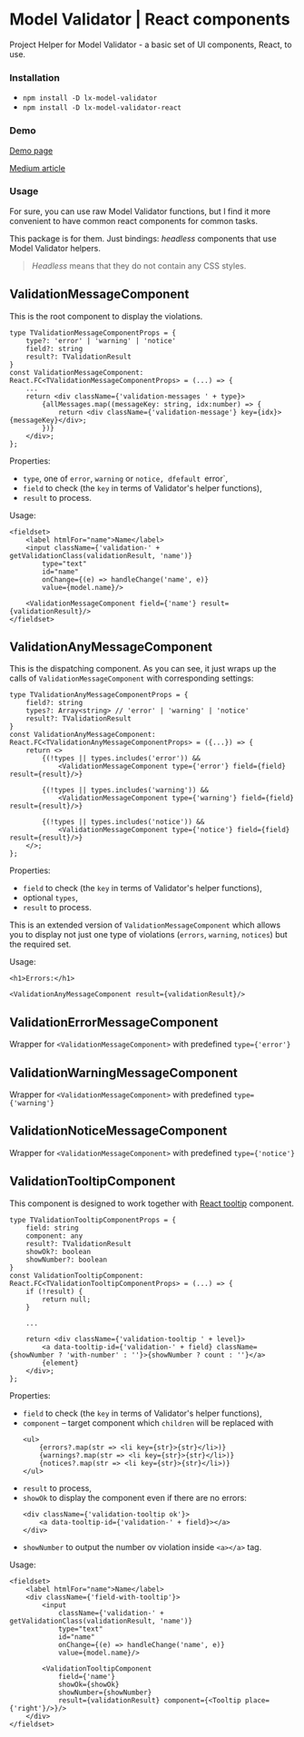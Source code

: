 # Model Validator | React components

Project Helper for Model Validator - a basic set of UI components, React, to use.

### Installation

* `npm install -D lx-model-validator`
* `npm install -D lx-model-validator-react`

### Demo

[Demo page](https://lexey111.github.io/home)

[Medium article](https://lexeykoshkin.medium.com/model-validation-814b2dff65e8)

### Usage

For sure, you can use raw Model Validator functions, but I find it more convenient to have common react components for common tasks.

This package is for them. Just bindings: _headless_ components that use Model Validator helpers.

>_Headless_ means that they do not contain any CSS styles.

## ValidationMessageComponent

This is the root component to display the violations.

```tsx
type TValidationMessageComponentProps = {
	type?: 'error' | 'warning' | 'notice'
	field?: string
	result?: TValidationResult
}
const ValidationMessageComponent: React.FC<TValidationMessageComponentProps> = (...) => {
	...
	return <div className={'validation-messages ' + type}>
		{allMessages.map((messageKey: string, idx:number) => {
			return <div className={'validation-message'} key={idx}>{messageKey}</div>;
		})}
	</div>;
};
```

Properties:

* `type`, one of `error`, `warning` or `notice, dfefault `error`,
* `field` to check (the `key` in terms of Validator's helper functions),
* `result` to process.

Usage:

```tsx
<fieldset>
	<label htmlFor="name">Name</label>
	<input className={'validation-' + getValidationClass(validationResult, 'name')}
		type="text"
		id="name"
		onChange={(e) => handleChange('name', e)}
		value={model.name}/>

	<ValidationMessageComponent field={'name'} result={validationResult}/>
</fieldset>

```

## ValidationAnyMessageComponent

This is the dispatching component. As you can see, it just wraps up the calls of `ValidationMessageComponent` with corresponding settings:

```tsx
type TValidationAnyMessageComponentProps = {
	field?: string
	types?: Array<string> // 'error' | 'warning' | 'notice'
	result?: TValidationResult
}
const ValidationAnyMessageComponent: React.FC<TValidationAnyMessageComponentProps> = ({...}) => {
	return <>
		{(!types || types.includes('error')) &&
			<ValidationMessageComponent type={'error'} field={field} result={result}/>}

		{(!types || types.includes('warning')) &&
			<ValidationMessageComponent type={'warning'} field={field} result={result}/>}

		{(!types || types.includes('notice')) && 
		    <ValidationMessageComponent type={'notice'} field={field} result={result}/>}
	</>;
};
```

Properties:

* `field` to check (the `key` in terms of Validator's helper functions),
* optional `types`,
* `result` to process.

This is an extended version of `ValidationMessageComponent` which allows you to display not just one type of violations (`errors`, `warning`, `notices`) but the required set.

Usage:

```tsx
<h1>Errors:</h1>

<ValidationAnyMessageComponent result={validationResult}/>
```

## ValidationErrorMessageComponent

Wrapper for `<ValidationMessageComponent>` with predefined `type={'error'}`

## ValidationWarningMessageComponent

Wrapper for `<ValidationMessageComponent>` with predefined `type={'warning'}`

## ValidationNoticeMessageComponent

Wrapper for `<ValidationMessageComponent>` with predefined `type={'notice'}`


## ValidationTooltipComponent

This component is designed to work together with [React tooltip](https://www.npmjs.com/package/react-tooltip) component.

```tsx
type TValidationTooltipComponentProps = {
	field: string
	component: any
	result?: TValidationResult
	showOk?: boolean
	showNumber?: boolean
}
const ValidationTooltipComponent: React.FC<TValidationTooltipComponentProps> = (...) => {
	if (!result) {
		return null;
	}

    ...

	return <div className={'validation-tooltip ' + level}>
		<a data-tooltip-id={'validation-' + field} className={showNumber ? 'with-number' : ''}>{showNumber ? count : ''}</a>
		{element}
	</div>;
};
```

Properties:
* `field` to check (the `key` in terms of Validator's helper functions),
* `component` – target component which `children` will be replaced with
    ```tsx
    <ul>
        {errors?.map(str => <li key={str}>{str}</li>)}
        {warnings?.map(str => <li key={str}>{str}</li>)}
        {notices?.map(str => <li key={str}>{str}</li>)}
    </ul>
    ```
* `result` to process,
* `showOk` to display the component even if there are no errors:
    ```tsx
    <div className={'validation-tooltip ok'}>
        <a data-tooltip-id={'validation-' + field}></a>
    </div>
    ```
* `showNumber` to output the number ov violation inside `<a></a>` tag.


Usage:

```tsx
<fieldset>
	<label htmlFor="name">Name</label>
	<div className={'field-with-tooltip'}>
		<input
			className={'validation-' + getValidationClass(validationResult, 'name')}
			type="text"
			id="name"
			onChange={(e) => handleChange('name', e)}
			value={model.name}/>

		<ValidationTooltipComponent
			field={'name'}
			showOk={showOk}
			showNumber={showNumber}
			result={validationResult} component={<Tooltip place={'right'}/>}/>
	</div>
</fieldset>
```
